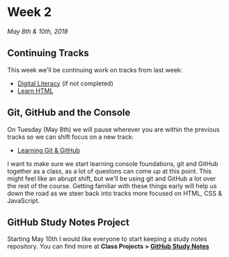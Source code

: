 # Week 2
*May 8th & 10th, 2018*

## Continuing Tracks

This week we'll be continuing work on tracks from last week: 

- [Digital Literacy](https://teamtreehouse.com/tracks/digital-literacy) (if not completed)
- [Learn HTML](https://teamtreehouse.com/tracks/learn-html-2) 

## Git, GitHub and the Console 

On Tuesday (May 8th) we will pause wherever you are within the previous tracks so we can shift focus on a new track:

- [Learning Git & GitHub](https://teamtreehouse.com/tracks/learning-git-github)

I want to make sure we start learning console foundations, git and GitHub together as a class, as a lot of questons can come up at this point. This might feel like an abrupt shift, but we'll be using git and GitHub a lot over the rest of the course. Getting familiar with these things early will help us down the road as we steer back into tracks more focused on HTML, CSS & JavaScript.


## GitHub Study Notes Project

Starting May 10th I would like everyone to start keeping a study notes repository. You can find more at **Class Projects > [GitHub Study Notes](/projects/github-study-notes.html)**